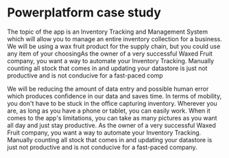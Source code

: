 # Powerplatform case study
The topic of the app is an Inventory Tracking and Management System which will allow you to manage an entire inventory collection for a business. We will be using a wax fruit product for the supply chain, but you could use any item of your choosingAs the owner of a very successful Waxed Fruit company, you want a way to automate your Inventory Tracking. Manually counting all stock that comes in and updating your datastore is just not productive and is not conducive for a fast-paced comp

We will be reducing the amount of data entry and possible human error which produces confidence in our data and saves time. In terms of mobility, you don't have to be stuck in the office capturing inventory. Wherever you are, as long as you have a phone or tablet, you can easily work. When it comes to the app's limitations, you can take as many pictures as you want all day and just stay productive.
As the owner of a very successful Waxed Fruit company, you want a way to automate your Inventory Tracking. Manually counting all stock that comes in and updating your datastore is just not productive and is not conducive for a fast-paced company.

